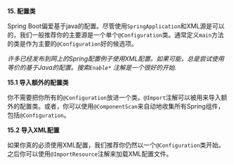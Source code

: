 **15. 配置类**

Spring Boot偏爱基于java的配置。尽管使用<code>SpringApplication</code>和XML源是可以的，我们一般推荐你的主要源是一个单个<code>@Configuration</code>类。通常定义<code>main</code>方法的类是作为主要的<code>@Configuration</code>好的候选项。

<i>许多已经发布到网上的Spring配置例子使用XML配置。如果可能，总是尝试使用等价的基于Java的配置。搜索<code>Enable*</code> 注解是一个很好的开始.</i>

**15.1 导入额外的配置类**

你不需要把你所有的<code>@Configuration</code>放进一个类。<code>@Import</code>注解可以被用来导入额外的配置类。或者，你可以使用<code>@ComponentScan</code>来自动地收集所有Spring组件，包括<code>@Configuration</code>。

**15.2 导入XML配置**

如果你真的必须使用XML配置，我们推荐你仍然以一个<code>@Configuration</code>类开始。之后你可以使用<code>@ImportResource</code>注解来加载XML配置文件。

